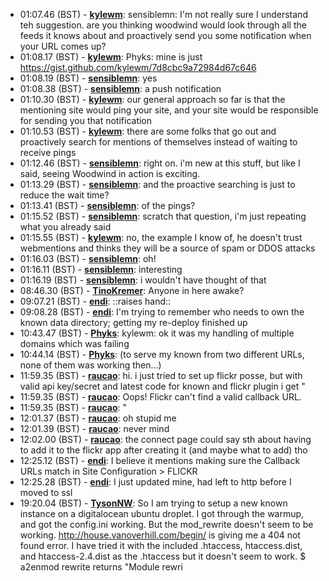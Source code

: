 * 01:07.46 (BST) - __[kylewm](https://github.com/kylewm)__: sensiblemn: I'm not really sure I understand teh suggestion. are you thinking woodwind would look through all the feeds it knows about and proactively send you some notification when your URL comes up?
* 01:08.17 (BST) - __[kylewm](https://github.com/kylewm)__: Phyks: mine is just https://gist.github.com/kylewm/7d8cbc9a72984d67c646
* 01:08.19 (BST) - __[sensiblemn](https://github.com/sensiblemn)__: yes
* 01:08.38 (BST) - __[sensiblemn](https://github.com/sensiblemn)__: a push notification
* 01:10.30 (BST) - __[kylewm](https://github.com/kylewm)__: our general approach so far is that the mentioning site would ping your site, and your site would be responsible for sending you that notification
* 01:10.53 (BST) - __[kylewm](https://github.com/kylewm)__: there are some folks that go out and proactively search for mentions of themselves instead of waiting to receive pings
* 01:12.46 (BST) - __[sensiblemn](https://github.com/sensiblemn)__: right on. i'm new at this stuff, but like I said, seeing Woodwind in action is exciting.
* 01:13.29 (BST) - __[sensiblemn](https://github.com/sensiblemn)__: and the proactive searching is just to reduce the wait time?
* 01:13.41 (BST) - __[sensiblemn](https://github.com/sensiblemn)__: of the pings?
* 01:15.52 (BST) - __[sensiblemn](https://github.com/sensiblemn)__: scratch that question, i'm just repeating what you already said
* 01:15.55 (BST) - __[kylewm](https://github.com/kylewm)__: no, the example I know of, he doesn't trust webmentions and thinks they will be a source of spam or DDOS attacks
* 01:16.03 (BST) - __[sensiblemn](https://github.com/sensiblemn)__: oh!
* 01:16.11 (BST) - __[sensiblemn](https://github.com/sensiblemn)__: interesting
* 01:16.19 (BST) - __[sensiblemn](https://github.com/sensiblemn)__: i wouldn't have thought of that
* 08:46.30 (BST) - __[TinoKremer](https://github.com/TinoKremer)__: Anyone in here awake?
* 09:07.21 (BST) - __[endi](https://github.com/endi)__: ::raises hand::
* 09:08.28 (BST) - __[endi](https://github.com/endi)__: I'm trying to remember who needs to own the known data directory; getting my re-deploy finished up
* 10:43.47 (BST) - __[Phyks](https://github.com/Phyks)__: kylewm: ok it was my handling of multiple domains which was failing
* 10:44.14 (BST) - __[Phyks](https://github.com/Phyks)__: (to serve my known from two different URLs, none of them was working then…)
* 11:59.35 (BST) - __[raucao](https://github.com/raucao)__: hi. i just tried to set up flickr posse, but with valid api key/secret and latest code for known and flickr plugin i get "
* 11:59.35 (BST) - __[raucao](https://github.com/raucao)__: Oops! Flickr can't find a valid callback URL.
* 11:59.35 (BST) - __[raucao](https://github.com/raucao)__: "
* 12:01.37 (BST) - __[raucao](https://github.com/raucao)__: oh stupid me
* 12:01.39 (BST) - __[raucao](https://github.com/raucao)__: never mind
* 12:02.00 (BST) - __[raucao](https://github.com/raucao)__: the connect page could say sth about having to add it to the flickr app after creating it (and maybe what to add) tho
* 12:25.12 (BST) - __[endi](https://github.com/endi)__: I believe it mentions making sure the Callback URLs match in Site Configuration > FLICKR
* 12:25.28 (BST) - __[endi](https://github.com/endi)__: I just updated mine, had left to http before I moved to ssl
* 19:20.04 (BST) - __[TysonNW](https://github.com/TysonNW)__: So I am trying to setup a new known instance on a digitalocean ubuntu droplet.  I got through the warmup, and got the config.ini working.  But the mod_rewrite doesn't seem to be working.  http://house.vanoverhill.com/begin/ is giving me a 404 not found error.  I have tried it with the included .htaccess, htaccess.dist, and htaccess-2.4.dist as the .htaccess but it doesn't seem to work.  $ a2enmod rewrite returns "Module rewri
